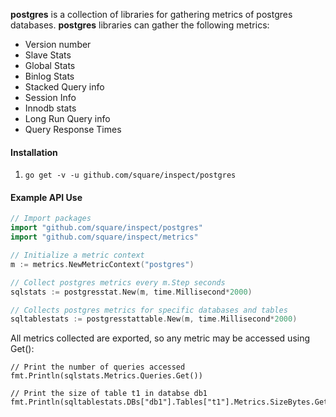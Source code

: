 **postgres** is a collection of libraries for gathering metrics of postgres databases.
**postgres** libraries can gather the following metrics:
- Version number
- Slave Stats
- Global Stats
- Binlog Stats
- Stacked Query info
- Session Info
- Innodb stats
- Long Run Query info
- Query Response Times

#### Installation
1. `go get -v -u github.com/square/inspect/postgres`

#### Example API Use

```go
// Import packages
import "github.com/square/inspect/postgres"
import "github.com/square/inspect/metrics"

// Initialize a metric context
m := metrics.NewMetricContext("postgres")

// Collect postgres metrics every m.Step seconds
sqlstats := postgresstat.New(m, time.Millisecond*2000)

// Collects postgres metrics for specific databases and tables
sqltablestats := postgresstattable.New(m, time.Millisecond*2000)
```

All metrics collected are exported, so any metric may be accessed using Get():
```
// Print the number of queries accessed
fmt.Println(sqlstats.Metrics.Queries.Get())

// Print the size of table t1 in databse db1
fmt.Println(sqltablestats.DBs["db1"].Tables["t1"].Metrics.SizeBytes.Get())
```
